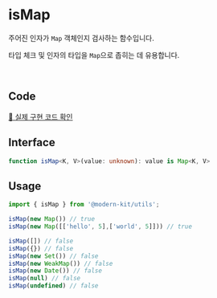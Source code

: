 # isMap

주어진 인자가 `Map` 객체인지 검사하는 함수입니다.

타입 체크 및 인자의 타입을 `Map`으로 좁히는 데 유용합니다.

<br />

## Code
[🔗 실제 구현 코드 확인](https://github.com/modern-agile-team/modern-kit/blob/main/packages/utils/src/validator/isMap/index.ts)

## Interface
```ts title="typescript"
function isMap<K, V>(value: unknown): value is Map<K, V>
```

## Usage
``` ts title="typescript"
import { isMap } from '@modern-kit/utils';

isMap(new Map()) // true
isMap(new Map([['hello', 5],['world', 5]])) // true

isMap([]) // false
isMap({}) // false
isMap(new Set()) // false
isMap(new WeakMap()) // false
isMap(new Date()) // false
isMap(null) // false
isMap(undefined) // false
```